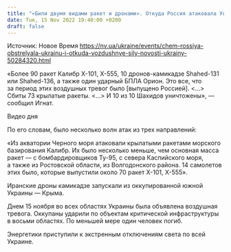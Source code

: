 ```yaml
---
title: "«Били двумя видами ракет и дронами». Откуда Россия атаковала Украину — спикер Воздушных сил"
date: Tue, 15 Nov 2022 19:40:00 +0200
draft: false
---
```

Источник: Новое Время https://nv.ua/ukraine/events/chem-rossiya-obstrelyala-ukrainu-i-otkuda-vozdushnye-sily-novosti-ukrainy-50284320.html


«Более 90 ракет Калибр Х-101, Х-555, 10 дронов-камикадзе Shahed-131 или Shahed-136, а также один ударный БПЛА Орион. Это все, что за период этих воздушных тревог было [выпущено Россией]. <...> Сбиты 73 крылатые ракеты. <...> И 10 из 10 Шахидов уничтожены», — сообщил Игнат.

 Видео дня   

По его словам, было несколько волн атак из трех направлений:

«Из акватории Черного моря атаковали крылатыми ракетами морского базирования Калибр. Их было несколько меньше, чем основная масса ракет — с бомбардировщиков Ту-95, с севера Каспийского моря, а также из Ростовской области, из Волгодонского района. 14 самолетов этих было, которые выпустили около 70 ракет Х-101, Х-555».

Иранские дроны камикадзе запускали из оккупированной южной Украины — Крыма.

Днем 15 ноября во всех областях Украины была объявлена воздушная тревога. Оккупаны ударили по объектам критической инфраструктуры в восьми областях. По меньшей мере один человек погиб.

Энергетики приступили к экстренным отключениям света по всей Украине.
